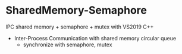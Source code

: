 # SharedMemory-Semaphore
IPC shared memory + semaphore + mutex with VS2019 C++
- Inter-Process Communication with shared memory circular queue
  - synchronize with semaphore, mutex


